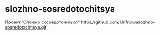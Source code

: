 # slozhno-sosredotochitsya
Проект "Сложно сосредоточиться"
https://github.com/Unfnow/slozhno-sosredotochitsya.git
